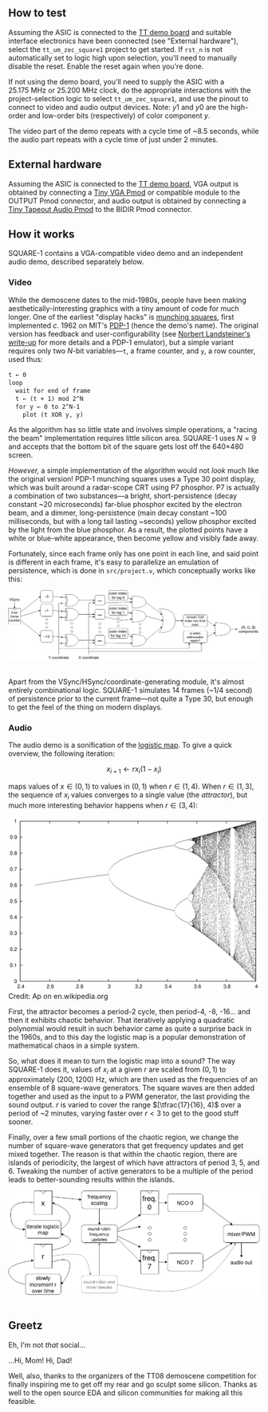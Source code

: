## How to test

Assuming the ASIC is connected to the [TT demo board]
and suitable interface electronics have been connected (see "External hardware"),
select the `tt_um_zec_square1` project to get started.
If `rst_n` is not automatically set to logic high upon selection, you'll need to manually disable the reset.
Enable the reset again when you're done.

If not using the demo board, you'll need to supply the ASIC with a
25.175&nbsp;MHz or 25.200&nbsp;MHz clock,
do the appropriate interactions with the project-selection logic to select `tt_um_zec_square1`,
and use the pinout to connect
to video and audio output devices. Note: <em>y</em>1 and <em>y</em>0 are the high-order
and low-order bits (respectively) of color component <em>y</em>.

The video part of the demo repeats with a cycle time of ~8.5 seconds,
while the audio part repeats with a cycle time of just under 2 minutes.

## External hardware

Assuming the ASIC is connected to the [TT demo board],
VGA output is obtained by connecting a [Tiny VGA Pmod] or compatible module to the OUTPUT Pmod connector,
and audio output is obtained by connecting a [Tiny Tapeout Audio Pmod] to the BIDIR Pmod connector.

## How it works

SQUARE-1 contains a VGA-compatible video demo and an independent audio demo,
described separately below.

### Video

While the demoscene dates to the mid-1980s, people have been making
aesthetically-interesting graphics with a tiny amount of code for much longer.
One of the earliest "display hacks"
is [munching squares], first implemented _c._ 1962 on
MIT's [PDP-1] (hence the demo's name).
The original version has feedback and user-configurability
(see [Norbert Landsteiner's write-up] for more details and a PDP-1 emulator),
but a simple variant requires only two $N$-bit
variables&mdash;`t`, a frame counter, and `y`, a row counter, used thus:

```plain
t ← 0
loop
  wait for end of frame
  t ← (t + 1) mod 2^N
  for y ← 0 to 2^N-1
    plot (t XOR y, y)
```

As the algorithm has so little state and involves simple operations,
a "racing the beam" implementation requires little silicon area.
SQUARE-1 uses $N = 9$ and accepts that the bottom bit of the square gets
lost off the 640×480 screen.

_However,_ a simple implementation of the algorithm would not
_look_ much like the original version!
PDP-1 munching squares uses a Type 30 point display, which was built around
a radar-scope CRT using P7 phosphor.
P7 is actually a combination of two substances&mdash;a bright, short-persistence
(decay constant ~20 microseconds) far-blue phosphor excited by
the electron beam, and a dimmer, long-persistence
(main decay constant ~100 milliseconds,
but with a long tail lasting ~seconds)
yellow phosphor excited by the light from the
blue phosphor. As a result, the plotted points have a
white or blue-white appearance, then become yellow and visibly fade away.

Fortunately, since each frame only has one point in each line, and said
point is different in each frame, it's easy to parallelize
an emulation of persistence, which is done in `src/project.v`, which
conceptually works like this:

![block diagram of image-generation logic](./munching-squares.png)&nbsp;

Apart from the VSync/HSync/coordinate-generating module, it's almost entirely
combinational logic. SQUARE-1 simulates 14 frames (~1/4 second) of
persistence prior to the current frame&mdash;not quite a Type 30,
but enough to get the feel of the thing on modern displays.

### Audio

The audio demo is a sonification of the [logistic map].
To give a quick overview, the following iteration:

$$x_{i+1} \leftarrow r x_i (1 - x_i)$$

maps values of $x \in (0, 1)$ to values in $(0, 1)$
when $r \in (1, 4)$. When $r \in (1, 3]$, the sequence
of $x_i$ values converges to a single value (the _attractor_),
but much more interesting behavior happens when $r \in (3, 4)$:

![attractor of the logistic map for r between 2.5 and 4](./logistic-map.png)
<br />Credit: Ap on en.wikipedia.org

First, the attractor becomes a period-2 cycle, then period-4, -8, -16&hellip;
and then it exhibits chaotic behavior.
That iteratively applying a quadratic polynomial would result in such behavior
came as quite a surprise back in the 1960s,
and to this day the logistic map is
a popular demonstration of mathematical chaos in a simple system.

So, what does it mean to turn the logistic map into a sound?
The way SQUARE-1 does it, values of $x_i$ at a given $r$ are scaled
from $(0, 1)$ to approximately $(200, 1200)$&nbsp;Hz, which are
then used as the frequencies of an ensemble of 8 square-wave generators.
The square waves are then added together and used
as the input to a PWM generator,
the last providing the sound output.
$r$ is varied to cover the range $[\tfrac{17}{16}, 4)$ over a period of ~2 minutes,
varying faster over $r < 3$ to get to the good stuff sooner.

Finally, over a few small portions of the chaotic region, we change the
number of square-wave generators that get frequency updates
and get mixed together. The reason is that within the chaotic region,
there are islands of periodicity, the largest of which have attractors
of period 3, 5, and 6. Tweaking the number of active generators to be a
multiple of the period leads to better-sounding results within the islands.

![block diagram of logistic_snd module](./logistic_snd.png)&nbsp;

## Greetz

Eh, I'm not _that_ social&hellip;

&hellip;Hi, Mom! Hi, Dad!

Well, also, thanks to the organizers of the TT08 demoscene competition
for finally inspiring me to get off my rear and go sculpt some silicon.
Thanks as well to the open source EDA and silicon communities for making
all this feasible.

[TT demo board]: https://tinytapeout.com/specs/pcb/
[Tiny VGA Pmod]: https://github.com/mole99/tiny-vga
[Tiny Tapeout Audio Pmod]: https://github.com/MichaelBell/tt-audio-pmod
[munching squares]: https://en.wikipedia.org/wiki/Munching_square
[PDP-1]: https://en.wikipedia.org/wiki/PDP-1
[Norbert Landsteiner's write-up]: https://www.masswerk.at/minskytron/
[logistic map]: https://en.wikipedia.org/wiki/Logistic_map
